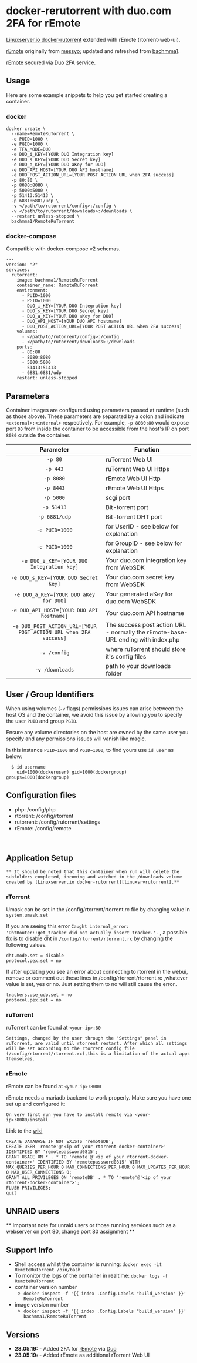 # docker-rerutorrent with duo.com 2FA for rEmote
[Linuxserver.io docker-rutorrent][linuxsrvrutorrent] extended with rEmote (rtorrent-web-ui).

[rEmote][remoteurl] originally from [messyo][messyourl]; updated and refreshed from [bachmma1][bachmma1url].

[rEmote][remoteurl] secured via [Duo][duourl] 2FA service.

[messyourl]: https://github.com/messyo
[bachmma1url]: https://github.com/bachmma1
[remotewikiurl]: https://github.com/bachmma1/rEmote/wiki
[linuxsrvrutorrent]: https://github.com/linuxserver/docker-rutorrent
[remoteurl]: https://github.com/bachmma1/rEmote
[duourl]: https://duo.com

## Usage

Here are some example snippets to help you get started creating a container.

### docker

```
docker create \
  --name=RemoteRuTorrent \
  -e PUID=1000 \
  -e PGID=1000 \
  -e TFA_MODE=DUO
  -e DUO_i_KEY=[YOUR DUO Integration key]
  -e DUO_s_KEY=[YOUR DUO Secret key]
  -e DUO_a_KEY=[YOUR DUO aKey for DUO]
  -e DUO_API_HOST=[YOUR DUO API hostname]
  -e DUO_POST_ACTION_URL=[YOUR POST ACTION URL when 2FA success]
  -p 80:80 \
  -p 8080:8080 \
  -p 5000:5000 \
  -p 51413:51413 \
  -p 6881:6881/udp \
  -v </path/to/rutorrent/config>:/config \
  -v </path/to/rutorrent/downloads>:/downloads \
  --restart unless-stopped \
  bachmma1/RemoteRuTorrent
```


### docker-compose

Compatible with docker-compose v2 schemas.

```
---
version: "2"
services:
  rutorrent:
    image: bachmma1/RemoteRuTorrent
    container_name: RemoteRuTorrent
    environment:
      - PUID=1000
      - PGID=1000
	  - DUO_i_KEY=[YOUR DUO Integration key]
	  - DUO_s_KEY=[YOUR DUO Secret key]
	  - DUO_a_KEY=[YOUR DUO aKey for DUO]
	  - DUO_API_HOST=[YOUR DUO API hostname]
	  - DUO_POST_ACTION_URL=[YOUR POST ACTION URL when 2FA success]
    volumes:
      - </path/to/rutorrent/config>:/config
      - </path/to/rutorrent/downloads>:/downloads
    ports:
      - 80:80
	  - 8080:8080
      - 5000:5000
      - 51413:51413
      - 6881:6881/udp
    restart: unless-stopped
```

## Parameters

Container images are configured using parameters passed at runtime (such as those above). These parameters are separated by a colon and indicate `<external>:<internal>` respectively. For example, `-p 8080:80` would expose port `80` from inside the container to be accessible from the host's IP on port `8080` outside the container.

| Parameter | Function |
| :----: | --- |
| `-p 80` | ruTorrent Web UI |
| `-p 443` | ruTorrent Web UI Https
| `-p 8080` | rEmote Web UI Http
| `-p 8443` | rEmote Web UI Https
| `-p 5000` | scgi port |
| `-p 51413` | Bit-torrent port |
| `-p 6881/udp` | Bit-torrent DHT port |
| `-e PUID=1000` | for UserID - see below for explanation |
| `-e PGID=1000` | for GroupID - see below for explanation |
| `-e DUO_i_KEY=[YOUR DUO Integration key]` | Your duo.com integration key from WebSDK |
| `-e DUO_s_KEY=[YOUR DUO Secret key]` | Your duo.com secret key from WebSDK |
| `-e DUO_a_KEY=[YOUR DUO aKey for DUO]` | Your generated aKey for duo.com WebSDK |
| `-e DUO_API_HOST=[YOUR DUO API hostname]` | Your duo.com API hostname |
| `-e DUO_POST_ACTION_URL=[YOUR POST ACTION URL when 2FA success]` | The success post action URL - normally the rEmote-base-URL ending with index.php |
| `-v /config` | where ruTorrent should store it's config files |
| `-v /downloads` | path to your downloads folder |

## User / Group Identifiers

When using volumes (`-v` flags) permissions issues can arise between the host OS and the container, we avoid this issue by allowing you to specify the user `PUID` and group `PGID`.

Ensure any volume directories on the host are owned by the same user you specify and any permissions issues will vanish like magic.

In this instance `PUID=1000` and `PGID=1000`, to find yours use `id user` as below:

```
  $ id username
    uid=1000(dockeruser) gid=1000(dockergroup) groups=1000(dockergroup)
```

## Configuration files
* php:			/config/php
* rtorrent:		/config/rtorrent
* rutorrent:	/config/rutorrent/settings
* rEmote:		/config/remote



&nbsp;
## Application Setup

`** It should be noted that this container when run will delete the subfolders completed, incoming and watched in the /downloads volume created by [Linuxserver.io docker-rutorrent][linuxsrvrutorrent].**`

### rTorrent

Umask can be set in the /config/rtorrent/rtorrent.rc file by changing value in `system.umask.set`

If you are seeing this error `Caught internal_error: 'DhtRouter::get_tracker did not actually insert tracker.'.` , a possible fix is to disable dht in `/config/rtorrent/rtorrent.rc` by changing the following values.

```shell
dht.mode.set = disable
protocol.pex.set = no
```

If after updating you see an error about connecting to rtorrent in the webui,
remove or comment out these lines in /config/rtorrent/rtorrent.rc ,whatever value is set, yes or no.
Just setting them to no will still cause the error..

```
trackers.use_udp.set = no
protocol.pex.set = no
```

### ruTorrent

ruTorrent can be found at `<your-ip>:80`

`Settings, changed by the user through the "Settings" panel in ruTorrent, are valid until rtorrent restart. After which all settings will be set according to the rtorrent config file (/config/rtorrent/rtorrent.rc),this is a limitation of the actual apps themselves.`

### rEmote

rEmote can be found at `<your-ip>:8080`

rEmote needs a mariadb backend to work properly. Make sure you have one set up and configured it:

`On very first run you have to install remote via <your-ip>:8080/install`

Link to the [wiki][remotewikiurl]

```mariadb
CREATE DATABASE IF NOT EXISTS 'remoteDB';
CREATE USER 'remote'@'<ip of your rtorrent-docker-container>' IDENTIFIED BY 'remotepassword0815';
GRANT USAGE ON * . * TO 'remote'@'<ip of your rtorrent-docker-container>' IDENTIFIED BY 'remotepassword0815' WITH MAX_QUERIES_PER_HOUR 0 MAX_CONNECTIONS_PER_HOUR 0 MAX_UPDATES_PER_HOUR 0 MAX_USER_CONNECTIONS 0;
GRANT ALL PRIVILEGES ON 'remoteDB' . * TO 'remote'@'<ip of your rtorrent-docker-container>';
FLUSH PRIVILEGES;
quit
```


## UNRAID users

** Important note for unraid users or those running services such as a webserver on port 80, change port 80 assignment **

## Support Info

* Shell access whilst the container is running: `docker exec -it RemoteRuTorrent /bin/bash`
* To monitor the logs of the container in realtime: `docker logs -f RemoteRuTorrent`
* container version number 
  * `docker inspect -f '{{ index .Config.Labels "build_version" }}' RemoteRuTorrent`
* image version number
  * `docker inspect -f '{{ index .Config.Labels "build_version" }}' bachmma1/RemoteRuTorrent`


## Versions
* **28.05.19:** - Added 2FA for [rEmote][remoteurl] via [Duo][duourl]
* **23.05.19:** - Added rEmote as additional rTorrent Web UI
